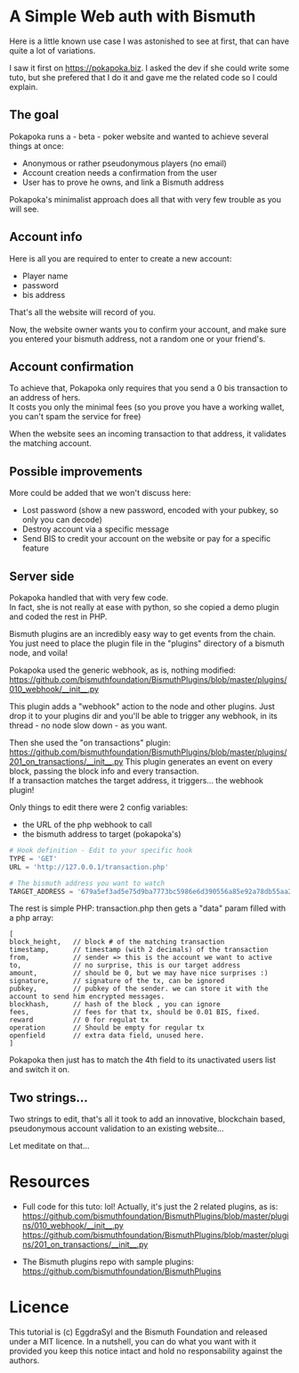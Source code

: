# A Simple Web auth with Bismuth

Here is a little known use case I was astonished to see at first, that can have quite a lot of variations.

I saw it first on https://pokapoka.biz. I asked the dev if she could write some tuto, but she prefered that I do it and gave me the related code so I could explain.

## The goal

Pokapoka runs a - beta - poker website and wanted to achieve several things at once:

- Anonymous or rather pseudonymous players (no email)
- Account creation needs a confirmation from the user
- User has to prove he owns, and link a Bismuth address

Pokapoka's minimalist approach does all that with very few trouble as you will see.

## Account info

Here is all you are required to enter to create a new account:
- Player name
- password
- bis address

That's all the website will record of you.

Now, the website owner wants you to confirm your account, and make sure you entered your bismuth address, not a random one or your friend's.

## Account confirmation

To achieve that, Pokapoka only requires that you send a 0 bis transaction to an address of hers.  
It costs you only the minimal fees (so you prove you have a working wallet, you can't spam the service for free)  

When the website sees an incoming transaction to that address, it validates the matching account.

## Possible improvements

More could be added that we won't discuss here:

- Lost password (show a new password, encoded with your pubkey, so only you can decode)
- Destroy account via a specific message
- Send BIS to credit your account on the website or pay for a specific feature

## Server side

Pokapoka handled that with very few code.  
In fact, she is not really at ease with python, so she copied a demo plugin and coded the rest in PHP.

Bismuth plugins are an incredibly easy way to get events from the chain.  
You just need to place the plugin file in the "plugins" directory of a bismuth node, and voila!

Pokapoka used the generic webhook, as is, nothing modified:
https://github.com/bismuthfoundation/BismuthPlugins/blob/master/plugins/010_webhook/__init__.py

This plugin adds a "webhook" action to the node and other plugins. Just drop it to your plugins dir and you'll be able to trigger any webhook, in its thread - no node slow down - as you want.

Then she used the "on transactions" plugin:  
https://github.com/bismuthfoundation/BismuthPlugins/blob/master/plugins/201_on_transactions/__init__.py
This plugin generates an event on every block, passing the block info and every transaction.  
If a transaction matches the target address, it triggers... the webhook plugin!

Only things to edit there were 2 config variables:
- the URL of the php webhook to call
- the bismuth address to target (pokapoka's)

```python
# Hook definition - Edit to your specific hook
TYPE = 'GET'
URL = 'http://127.0.0.1/transaction.php'

# The bismuth address you want to watch
TARGET_ADDRESS = '679a5ef3ad5e75d9ba7773bc5986e6d390556a85e92a78db55aa2471'
```

The rest is simple PHP: transaction.php then gets a "data" param filled with a php array:
```
[
block_height,   // block # of the matching transaction
timestamp,      // timestamp (with 2 decimals) of the transaction
from,           // sender => this is the account we want to active
to,             // no surprise, this is our target address
amount,         // should be 0, but we may have nice surprises :)
signature,      // signature of the tx, can be ignored
pubkey,         // pubkey of the sender. we can store it with the account to send him encrypted messages.
blockhash,      // hash of the block , you can ignore
fees,           // fees for that tx, should be 0.01 BIS, fixed.
reward          // 0 for regulat tx
operation       // Should be empty for regular tx
openfield       // extra data field, unused here.
]
```

Pokapoka then just has to match the 4th field to its unactivated users list and switch it on.

## Two strings...

Two strings to edit, that's all it took to add an innovative, blockchain based, pseudonymous account validation to an existing website...

Let meditate on that...


# Resources

- Full code for this tuto: lol! Actually, it's just the 2 related plugins, as is:  
  https://github.com/bismuthfoundation/BismuthPlugins/blob/master/plugins/010_webhook/__init__.py  
  https://github.com/bismuthfoundation/BismuthPlugins/blob/master/plugins/201_on_transactions/__init__.py
  
- The Bismuth plugins repo with sample plugins: https://github.com/bismuthfoundation/BismuthPlugins

# Licence

This tutorial is (c) EggdraSyl and the Bismuth Foundation and released under a MIT licence.
In a nutshell, you can do what you want with it provided you keep this notice intact and hold no responsability against the authors.
